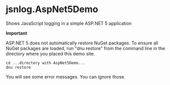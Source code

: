 # jsnlog.AspNet5Demo
Shows JavaScript logging in a simple ASP.NET 5 application

**Important**

ASP.NET 5 does not automatically restore NuGet packages. To ensure all NuGet packages are loaded, run "dnu restore" from the command line in the directory where you placed this demo site.

```
cd ...directory with AspNet5Demo...
dnu restore

```

You will see some error messages. You can ignore those.

